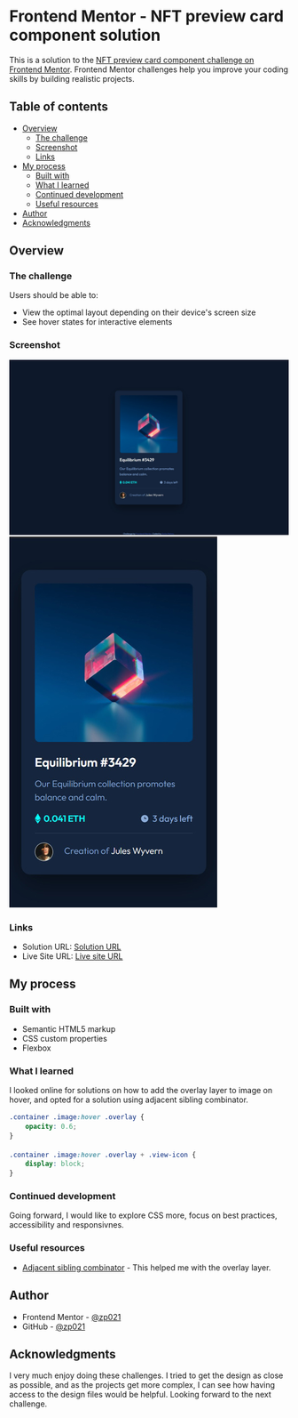 # Frontend Mentor - NFT preview card component solution

This is a solution to the [NFT preview card component challenge on Frontend Mentor](https://www.frontendmentor.io/challenges/nft-preview-card-component-SbdUL_w0U). Frontend Mentor challenges help you improve your coding skills by building realistic projects.

## Table of contents

- [Overview](#overview)
  - [The challenge](#the-challenge)
  - [Screenshot](#screenshot)
  - [Links](#links)
- [My process](#my-process)
  - [Built with](#built-with)
  - [What I learned](#what-i-learned)
  - [Continued development](#continued-development)
  - [Useful resources](#useful-resources)
- [Author](#author)
- [Acknowledgments](#acknowledgments)

## Overview

### The challenge

Users should be able to:

- View the optimal layout depending on their device's screen size
- See hover states for interactive elements

### Screenshot

![](./desktop.jpg)
![](./mobile.jpg)

### Links

- Solution URL: [Solution URL](https://your-solution-url.com)
- Live Site URL: [Live site URL](https://your-live-site-url.com)

## My process

### Built with

- Semantic HTML5 markup
- CSS custom properties
- Flexbox

### What I learned

I looked online for solutions on how to add the overlay layer to image on hover, and opted for a solution using adjacent sibling combinator.

```css
.container .image:hover .overlay {
    opacity: 0.6;
}

.container .image:hover .overlay + .view-icon {
    display: block;
}
```

### Continued development

Going forward, I would like to explore CSS more, focus on best practices, accessibility and responsivnes.

### Useful resources

- [Adjacent sibling combinator](https://developer.mozilla.org/en-US/docs/Web/CSS/Adjacent_sibling_combinator) - This helped me with the overlay layer.


## Author

- Frontend Mentor - [@zp021](https://www.frontendmentor.io/profile/zp021)
- GitHub - [@zp021](https://github.com/zp021)

## Acknowledgments

I very much enjoy doing these challenges. I tried to get the design as close as possible, and as the projects get more complex, I can see how having access to the design files would be helpful. Looking forward to the next challenge.


```
